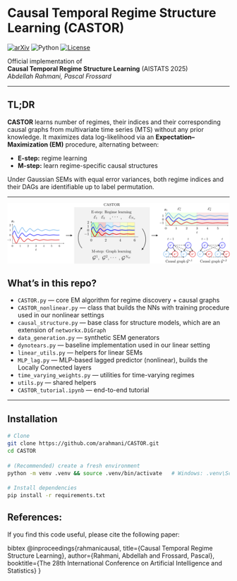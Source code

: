 # Causal Temporal Regime Structure Learning (CASTOR)

[![arXiv](https://img.shields.io/badge/arXiv-2311.01412-b31b1b.svg)](https://arxiv.org/abs/2311.01412)
![Python](https://img.shields.io/badge/Python-3.9%2B-blue)
[![License](https://img.shields.io/badge/License-See%20LICENSE-informational.svg)](#license)

Official implementation of  
**Causal Temporal Regime Structure Learning** (AISTATS 2025)  
*Abdellah Rahmani, Pascal Frossard*

---

## TL;DR

**CASTOR** learns number of regimes, their indices and their corresponding causal graphs from multivariate time series (MTS) without any prior knowledge. It maximizes data log-likelihood via an **Expectation–Maximization (EM)** procedure, alternating between:

- **E-step:** regime learning  
- **M-step:** learn regime-specific causal structures

Under Gaussian SEMs with equal error variances, both regime indices and their DAGs are identifiable up to label permutation.

---
![CASTOR overview](assets/fig_final2.png)


## What’s in this repo?

- `CASTOR.py` — core EM algorithm for regime discovery + causal graphs  
- `CASTOR_nonlinear.py` — class that builds the NNs with training procedure used in our nonlinear settings   
- `causal_structure.py` — base class for structure models, which are an extension of ``networkx.DiGraph``  
- `data_generation.py` — synthetic SEM generators  
- `dynotears.py` — baseline implementation used in our linear setting
- `linear_utils.py` — helpers for linear SEMs  
- `MLP_lag.py` — MLP-based lagged predictor (nonlinear), builds the Locally Connected layers
- `time_varying_weights.py` — utilities for time-varying regimes  
- `utils.py` — shared helpers  
- `CASTOR_tutorial.ipynb` — end-to-end tutorial

---

## Installation

```bash
# Clone
git clone https://github.com/arahmani/CASTOR.git
cd CASTOR

# (Recommended) create a fresh environment
python -m venv .venv && source .venv/bin/activate   # Windows: .venv\Scripts\activate

# Install dependencies
pip install -r requirements.txt
```

## References:
If you find this code useful, please cite the following paper:
 
bibtex
@inproceedings{rahmanicausal,
  title={Causal Temporal Regime Structure Learning},
  author={Rahmani, Abdellah and Frossard, Pascal},
  booktitle={The 28th International Conference on Artificial Intelligence and Statistics}
}